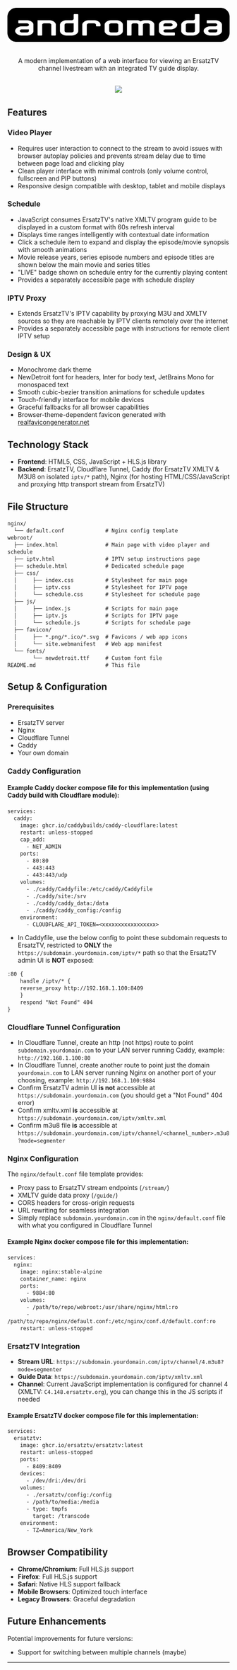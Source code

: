 <p align="center">
  <img src="https://raw.githubusercontent.com/syphant/andromeda-web/refs/heads/main/logo.png" /><br><br>
</p>

<p align="center">
  A modern implementation of a web interface for viewing an ErsatzTV channel livestream with an integrated TV guide display.
</p>

<p align="center">
  <br><a href="https://andromedatv.cc/" target="_blank"><img src="https://img.shields.io/badge/DEMO-3388FE?style=for-the-badge"></a><br>
</p>

## Features

### Video Player
- Requires user interaction to connect to the stream to avoid issues with browser autoplay policies and prevents stream delay due to time between page load and clicking play
- Clean player interface with minimal controls (only volume control, fullscreen and PIP buttons)
- Responsive design compatible with desktop, tablet and mobile displays

### Schedule
- JavaScript consumes ErsatzTV's native XMLTV program guide to be displayed in a custom format with 60s refresh interval
- Displays time ranges intelligently with contextual date information
- Click a schedule item to expand and display the episode/movie synopsis with smooth animations
- Movie release years, series episode numbers and episode titles are shown below the main movie and series titles
- "LIVE" badge shown on schedule entry for the currently playing content
- Provides a separately accessible page with schedule display

### IPTV Proxy
- Extends ErsatzTV's IPTV capability by proxying M3U and XMLTV sources so they are reachable by IPTV clients remotely over the internet
- Provides a separately accessible page with instructions for remote client IPTV setup

### Design & UX
- Monochrome dark theme
- NewDetroit font for headers, Inter for body text, JetBrains Mono for monospaced text
- Smooth cubic-bezier transition animations for schedule updates
- Touch-friendly interface for mobile devices
- Graceful fallbacks for all browser capabilities
- Browser-theme-dependent favicon generated with [realfavicongenerator.net](https://realfavicongenerator.net)

## Technology Stack

- **Frontend**: HTML5, CSS, JavaScript + HLS.js library
- **Backend**: ErsatzTV, Cloudflare Tunnel, Caddy (for ErsatzTV XMLTV & M3U8 on isolated `iptv/*` path), Nginx (for hosting HTML/CSS/JavaScript and proxying http transport stream from ErsatzTV)

## File Structure

```
nginx/
  └── default.conf             # Nginx config template
webroot/
  ├── index.html               # Main page with video player and schedule
  ├── iptv.html                # IPTV setup instructions page
  ├── schedule.html            # Dedicated schedule page
  ├── css/
  │     ├── index.css          # Stylesheet for main page
  │     ├── iptv.css           # Stylesheet for IPTV page
  │     └── schedule.css       # Stylesheet for schedule page
  ├── js/
  │     ├── index.js           # Scripts for main page
  │     ├── iptv.js            # Scripts for IPTV page
  │     └── schedule.js        # Scripts for schedule page
  ├── favicon/
  │     ├── *.png/*.ico/*.svg  # Favicons / web app icons
  │     └── site.webmanifest   # Web app manifest
  └── fonts/
        └── newdetroit.ttf     # Custom font file
README.md                      # This file
```

## Setup & Configuration

### Prerequisites
- ErsatzTV server
- Nginx
- Cloudflare Tunnel
- Caddy
- Your own domain

### Caddy Configuration
#### Example Caddy docker compose file for this implementation (using Caddy build with Cloudflare module):
```
services:
  caddy:
    image: ghcr.io/caddybuilds/caddy-cloudflare:latest
    restart: unless-stopped
    cap_add:
      - NET_ADMIN
    ports:
      - 80:80
      - 443:443
      - 443:443/udp
    volumes:
      - ./caddy/Caddyfile:/etc/caddy/Caddyfile
      - ./caddy/site:/srv
      - ./caddy/caddy_data:/data
      - ./caddy/caddy_config:/config
    environment:
      - CLOUDFLARE_API_TOKEN=<xxxxxxxxxxxxxxxxx>
```
- In Caddyfile, use the below config to point these subdomain requests to ErsatzTV, restricted to **ONLY** the `https://subdomain.yourdomain.com/iptv/*` path so that the ErsatzTV admin UI is **NOT** exposed:
```
:80 {
    handle /iptv/* {
    reverse_proxy http://192.168.1.100:8409
    }
    respond "Not Found" 404
}
```

### Cloudflare Tunnel Configuration
- In Cloudflare Tunnel, create an http (not https) route to point `subdomain.yourdomain.com` to your LAN server running Caddy, example: `http://192.168.1.100:80`
- In Cloudflare Tunnel, create another route to point just the domain `yourdomain.com` to LAN server running Nginx on another port of your choosing, example: `http://192.168.1.100:9884`
- Confirm ErsatzTV admin UI **is not** accessible at `https://subdomain.yourdomain.com` (you should get a "Not Found" 404 error)
- Confirm xmltv.xml **is** accessible at `https://subdomain.yourdomain.com/iptv/xmltv.xml`
- Confirm m3u8 file **is** accessible at `https://subdomain.yourdomain.com/iptv/channel/<channel_number>.m3u8?mode=segmenter`

### Nginx Configuration
The `nginx/default.conf` file template provides:
- Proxy pass to ErsatzTV stream endpoints (`/stream/`)
- XMLTV guide data proxy (`/guide/`)
- CORS headers for cross-origin requests
- URL rewriting for seamless integration
- Simply replace `subdomain.yourdomain.com` in the `nginx/default.conf` file with what you configured in Cloudflare Tunnel

#### Example Nginx docker compose file for this implementation:
```
services:
  nginx:
    image: nginx:stable-alpine
    container_name: nginx
    ports:
      - 9884:80
    volumes:
      - /path/to/repo/webroot:/usr/share/nginx/html:ro
      - /path/to/repo/nginx/default.conf:/etc/nginx/conf.d/default.conf:ro
    restart: unless-stopped
```

### ErsatzTV Integration
- **Stream URL**: `https://subdomain.yourdomain.com/iptv/channel/4.m3u8?mode=segmenter`
- **Guide Data**: `https://subdomain.yourdomain.com/iptv/xmltv.xml`
- **Channel**: Current JavaScript implementation is configured for channel 4 (XMLTV: `C4.148.ersatztv.org`), you can change this in the JS scripts if needed

#### Example ErsatzTV docker compose file for this implementation:
```
services:
  ersatztv:
    image: ghcr.io/ersatztv/ersatztv:latest
    restart: unless-stopped
    ports:
      - 8409:8409
    devices:
      - /dev/dri:/dev/dri
    volumes:
      - ./ersatztv/config:/config
      - /path/to/media:/media
      - type: tmpfs
        target: /transcode
    environment:
      - TZ=America/New_York
```

## Browser Compatibility

- **Chrome/Chromium**: Full HLS.js support
- **Firefox**: Full HLS.js support  
- **Safari**: Native HLS support fallback
- **Mobile Browsers**: Optimized touch interface
- **Legacy Browsers**: Graceful degradation

## Future Enhancements

Potential improvements for future versions:
- Support for switching between multiple channels (maybe)

---
